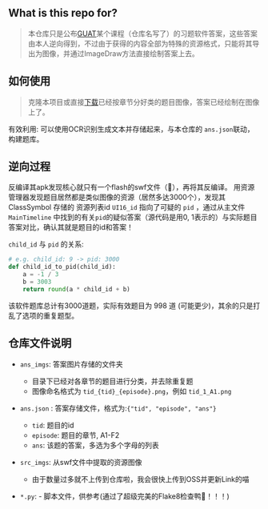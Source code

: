 
## What is this repo for?

> 本仓库只是公布[GUAT](https://www.guat.edu.cn/)某个课程（仓库名写了）的习题软件答案，这些答案由本人逆向得到，不过由于获得的内容全部为特殊的资源格式，只能将其导出为图像，并通过ImageDraw方法直接绘制答案上去。

## 如何使用

> 克隆本项目或直接[下载](https://github.com/teriyakisushi/GUAT_DM_ANSWER/releases/)已经按章节分好类的题目图像，答案已经绘制在图像上了。

有效利用: 可以使用OCR识别生成文本并存储起来，与本仓库的 `ans.json`联动，构建题库。


## 逆向过程

反编译其apk发现核心就只有一个flash的swf文件（🤣），再将其反编译。
用资源管理器发现题目居然都是类似图像的资源（居然多达3000个），发现其ClassSymbol 存储的 资源列表id `UI16_id` 指向了可疑的 `pid` ，通过从主文件 `MainTimeline` 中找到的有关`pid`的疑似答案（源代码是用0, 1表示的）与实际题目答案对比，确认其就是题目的id和答案！

`child_id` 与 `pid` 的关系:

```python
# e.g. child_id: 9 -> pid: 3000
def child_id_to_pid(child_id):
    a = -1 / 3
    b = 3003
    return round(a * child_id + b)
```

该软件题库总计有3000道题，实际有效题目为 998 道 (可能更少)，其余的只是打乱了选项的重复题型。

## 仓库文件说明

- `ans_imgs`: 答案图片存储的文件夹
  - 目录下已经对各章节的题目进行分类，并去除重复题
  - 图像命名格式为 `tid_{tid}_{episode}.png`，例如 `tid_1_A1.png`

- `ans.json` : 答案存储文件，格式为:`{"tid", "episode", "ans"}`
  - `tid`: 题目的id
  - `episode`: 题目的章节, A1-F2 
  - `ans`: 该题的答案，多选为多个字母的列表

- `src_imgs`: 从swf文件中提取的资源图像
  - 由于数量过多就不上传到仓库啦，我会很快上传到OSS并更新Link的喵

- `*.py`: - 脚本文件，供参考(通过了超级完美的Flake8检查鸭🤤！！！)

